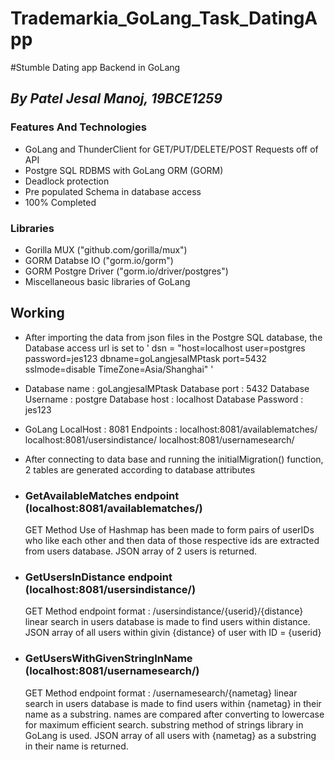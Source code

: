 # Trademarkia_GoLang_Task_DatingApp

#Stumble Dating app Backend in GoLang

## _By Patel Jesal Manoj, 19BCE1259_ 


### Features And Technologies

- GoLang and ThunderClient for GET/PUT/DELETE/POST Requests off of API
- Postgre SQL RDBMS with GoLang ORM (GORM)
- Deadlock protection
- Pre populated Schema in database access
- 100% Completed

### Libraries
- Gorilla MUX ("github.com/gorilla/mux")
- GORM Databse IO ("gorm.io/gorm")
- GORM Postgre Driver ("gorm.io/driver/postgres")
- Miscellaneous basic libraries of GoLang

## Working
- After importing the data from json files in the Postgre SQL database, the Database access url is set to ' dsn = "host=localhost user=postgres password=jes123 dbname=goLangjesalMPtask port=5432 sslmode=disable TimeZone=Asia/Shanghai" '
- Database name : goLangjesalMPtask
	Database port : 5432
	Database Username : postgre
	Database host : localhost
	Database Password : jes123
- GoLang LocalHost : 8081
	Endpoints : 
		localhost:8081/availablematches/
		localhost:8081/usersindistance/
		localhost:8081/usernamesearch/
- After connecting to data base and running the initialMigration() function, 2 tables are generated according to database attributes


- ### GetAvailableMatches endpoint (localhost:8081/availablematches/)
	GET Method
	Use of Hashmap has been made to form pairs of userIDs who like each other and then data of those respective ids are extracted from users database.
	JSON array of 2 users is returned.

- ### GetUsersInDistance endpoint (localhost:8081/usersindistance/)
	GET Method
	endpoint format : /usersindistance/{userid}/{distance}
	linear search in users database is made to find users within distance.
	JSON array of all users within givin {distance} of user with ID = {userid}

- ### GetUsersWithGivenStringInName (localhost:8081/usernamesearch/)
	GET Method
	endpoint format : /usernamesearch/{nametag}
	linear search in users database is made to find users within {nametag} in their name as a substring.
	names are compared after converting to lowercase for maximum efficient search.
	substring method of strings library in GoLang is used.
	JSON array of all users with {nametag} as a substring in their name is returned.

